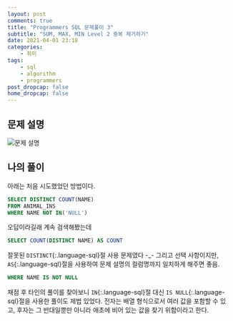 ```yaml
---
layout: post
comments: true
title: "Programmers SQL 문제풀이 3"
subtitle: "SUM, MAX, MIN Level 2 중복 제거하기"
date: 2021-04-01 23:18
categories:
    - 취미
tags:
    - sql
    - algorithm
    - programmers
post_dropcap: false
home_dropcap: false
---
```


## 문제 설명

![문제 설명](//cdn.jsdelivr.net/gh/selosele/selosele.github.io/assets/images/post/programmers-sql-59408_img01.png)

## 나의 풀이

아래는 처음 시도했었던 방법이다.

```sql
SELECT DISTINCT COUNT(NAME)
FROM ANIMAL_INS
WHERE NAME NOT IN('NULL')
```

오답이라길래 계속 검색해봤는데

```sql
SELECT COUNT(DISTINCT NAME) AS COUNT
```

잘못된 ```DISTINCT```{:.language-sql}절 사용 문제였다 -_- 그리고 선택 사항이지만, ```AS```{:.language-sql}절을 사용하여 문제 설명의 컬럼명까지 일치하게 해주면 좋음.

```sql
WHERE NAME IS NOT NULL
```

채점 후 타인의 풀이를 찾아보니 ```IN```{:.language-sql}절 대신 ```IS NULL```{:.language-sql}절을 사용한 풀이도 제법 있었다. 전자는 배열 형식으로서 여러 값을 포함할 수 있고, 후자는 그 반대일뿐만 아니라 애초에 비어 있는 값을 찾기 위함이라고 한다.